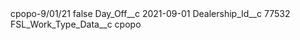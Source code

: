 <?xml version="1.0" encoding="UTF-8"?>
<CustomMetadata xmlns="http://soap.sforce.com/2006/04/metadata" xmlns:xsi="http://www.w3.org/2001/XMLSchema-instance" xmlns:xsd="http://www.w3.org/2001/XMLSchema">
    <label>cpopo-9/01/21</label>
    <protected>false</protected>
    <values>
        <field>Day_Off__c</field>
        <value xsi:type="xsd:date">2021-09-01</value>
    </values>
    <values>
        <field>Dealership_Id__c</field>
        <value xsi:type="xsd:string">77532</value>
    </values>
    <values>
        <field>FSL_Work_Type_Data__c</field>
        <value xsi:type="xsd:string">cpopo</value>
    </values>
</CustomMetadata>
